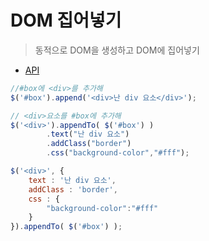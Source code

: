 # DOM 집어넣기

> 동적으로 DOM을 생성하고 DOM에 집어넣기

* [API](http://api.jquery.com/category/manipulation/dom-insertion-inside/)


```javascript
//#box에 <div>를 추가해
$('#box').append('<div>난 div 요소</div>');
```    


```javascript
// <div>요소를 #box에 추가해
$('<div>').appendTo( $('#box') )
        .text("난 div 요소")
        .addClass("border")
        .css("background-color","#fff");
```

```javascript  
$('<div>', {  
    text : '난 div 요소',
    addClass : 'border',
    css : {
        "background-color":"#fff"
    }
}).appendTo( $('#box') );
```    